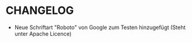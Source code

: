 # CHANGELOG
- Neue Schriftart "Roboto" von Google zum Testen hinzugefügt (Steht unter Apache Licence)
